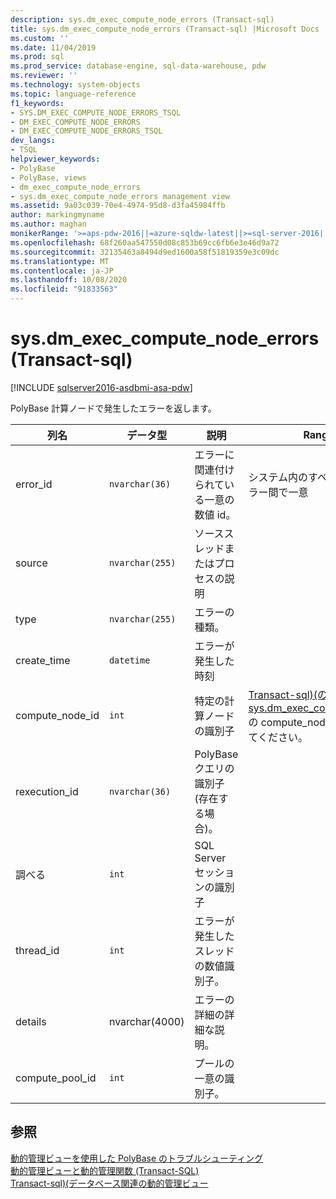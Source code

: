 ```yaml
---
description: sys.dm_exec_compute_node_errors (Transact-sql)
title: sys.dm_exec_compute_node_errors (Transact-sql) |Microsoft Docs
ms.custom: ''
ms.date: 11/04/2019
ms.prod: sql
ms.prod_service: database-engine, sql-data-warehouse, pdw
ms.reviewer: ''
ms.technology: system-objects
ms.topic: language-reference
f1_keywords:
- SYS.DM_EXEC_COMPUTE_NODE_ERRORS_TSQL
- DM_EXEC_COMPUTE_NODE_ERRORS
- DM_EXEC_COMPUTE_NODE_ERRORS_TSQL
dev_langs:
- TSQL
helpviewer_keywords:
- PolyBase
- PolyBase, views
- dm_exec_compute_node_errors
- sys.dm_exec_compute_node_errors management view
ms.assetid: 9a03c039-70e4-4974-95d8-d3fa45984ffb
author: markingmyname
ms.author: maghan
monikerRange: '>=aps-pdw-2016||=azure-sqldw-latest||>=sql-server-2016||=sqlallproducts-allversions||>=sql-server-linux-2017||=azuresqldb-mi-current'
ms.openlocfilehash: 68f260aa547550d08c853b69cc6fb6e3e46d9a72
ms.sourcegitcommit: 32135463a8494d9ed1600a58f51819359e3c09dc
ms.translationtype: MT
ms.contentlocale: ja-JP
ms.lasthandoff: 10/08/2020
ms.locfileid: "91833563"
---
```

# <a name="sysdm_exec_compute_node_errors-transact-sql"></a>sys.dm_exec_compute_node_errors (Transact-sql)

[!INCLUDE [sqlserver2016-asdbmi-asa-pdw](../../includes/applies-to-version/sqlserver2016-asa-pdw.md)]

  PolyBase 計算ノードで発生したエラーを返します。  
  
|列名|データ型|説明|Range|  
|-----------------|---------------|-----------------|-----------|  
|error_id|`nvarchar(36)`|エラーに関連付けられている一意の数値 id。|システム内のすべてのクエリエラー間で一意|  
|source|`nvarchar(255)`|ソーススレッドまたはプロセスの説明||  
|type|`nvarchar(255)`|エラーの種類。||  
|create_time|`datetime`|エラーが発生した時刻||  
|compute_node_id|`int`|特定の計算ノードの識別子|[Transact-sql&#41;&#40;の sys.dm_exec_compute_nodes](../../relational-databases/system-dynamic-management-views/sys-dm-exec-compute-nodes-transact-sql.md)の compute_node_id を参照してください。|  
|rexecution_id|`nvarchar(36)`|PolyBase クエリの識別子 (存在する場合)。||  
|調べる|`int`|SQL Server セッションの識別子||  
|thread_id|`int`|エラーが発生したスレッドの数値識別子。||  
|details|nvarchar(4000)|エラーの詳細の詳細な説明。||
|compute_pool_id|`int`|プールの一意の識別子。|

  
## <a name="see-also"></a>参照  
 [動的管理ビューを使用した PolyBase のトラブルシューティング](/previous-versions/sql/sql-server-2016/mt146389(v=sql.130))   
 [動的管理ビューと動的管理関数 &#40;Transact-SQL&#41;](~/relational-databases/system-dynamic-management-views/system-dynamic-management-views.md)   
 [Transact-sql&#41;&#40;データベース関連の動的管理ビュー ](../../relational-databases/system-dynamic-management-views/database-related-dynamic-management-views-transact-sql.md)  
  
